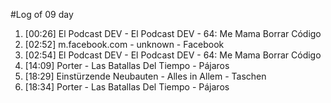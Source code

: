 #Log of 09 day

1. [00:26] El Podcast DEV - El Podcast DEV - 64: Me Mama Borrar Código
1. [02:52] m.facebook.com - unknown - Facebook
1. [02:54] El Podcast DEV - El Podcast DEV - 64: Me Mama Borrar Código
1. [14:09] Porter - Las Batallas Del Tiempo - Pájaros
1. [18:29] Einstürzende Neubauten - Alles in Allem - Taschen
1. [18:34] Porter - Las Batallas Del Tiempo - Pájaros
